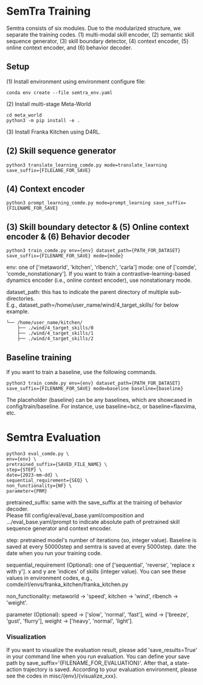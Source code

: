 # SemTra Training
Semtra consists of six modules. Due to the modularized structure, we separate the training codes.
(1) multi-modal skill encoder, (2) semantic skill sequence generator, (3) skill boundary detector, (4) context encoder, (5) online context encoder, and (6) behavior decoder.

## Setup
(1) Install environment using environment configure file:
```
conda env create --file semtra_env.yaml
```
(2) Install multi-stage Meta-World 
```
cd meta_world
python3 -m pip install -e .
```
(3) Install Franka Kitchen using D4RL.


## (2) Skill sequence generator
```
python3 translate_learning_comde.py mode=translate_learning save_suffix={FILELANE_FOR_SAVE}
```

## (4) Context encoder
```
python3 prompt_learning_comde.py mode=prompt_learning save_suffix={FILENAME_FOR_SAVE}
```

## (3) Skill boundary detector & (5) Online context encoder & (6) Behavior decoder
```
python3 train_comde.py env={env} dataset_path={PATH_FOR_DATASET} save_suffix={FILENAME_FOR_SAVE} mode={mode}
```
env: one of ['metaworld', 'kitchen', 'rlbench', 'carla']
mode: one of ['comde', 'comde_nonstationary']. If you want to train a contrastive-learning-based dynamics encoder (i.e., online context encoder), use nonstationary mode.

dataset_path: this has to indicate the parent directory of multiple sub-directories. \
E.g., dataset_path=/home/user_name/wind/4_target_skills/ for below example.

    └── /home/user_name/kitchen/
        ├── ./wind/4_target_skills/0
        ├── ./wind/4_target_skills/1
        ├── ./wind/4_target_skills/2

## Baseline training
If you want to train a baseline, use the following commands.
```
python3 train_comde.py env={env} dataset_path={PATH_FOR_DATASET} save_suffix={FILENAME_FOR_SAVE} mode=baseline baseline={baseline}
```
The placeholder {baseline} can be any baselines, which are showcased in config/train/baseline.
For instance, use baseline=bcz, or baseline=flaxvima, etc.

 
# Semtra Evaluation
```
python3 eval_comde.py \
env={env} \
pretrained_suffix={SAVED_FILE_NAME} \
step={STEP} \
date={2023-mm-dd} \
sequential_requirement={SEQ} \
non_functionality={NF} \
parameter={PRM}
```
pretrained_suffix: same with the save_suffix at the training of behavior decoder.\
Please fill config/eval/eval_base.yaml/composition and .../eval_base.yaml/prompt to indicate absolute path of pretrained skill sequence generator and context encoder.

step: pretrained model's number of iterations (so, integer value). Baseline is saved at every 50000step and semtra is saved at every 5000step.
date: the date when you run your training code.

sequential_requirement (Optional): one of ['sequential', 'reverse', 'replace x with y']. x and y are 'indices' of skills (integer value). You can see these values in environment codes, e.g., comde/rl/envs/franka_kitchen/franka_kitchen.py

non_functionality: metaworld -> 'speed', kitchen -> 'wind', rlbench -> 'weight'. 

parameter (Optional): speed -> ['slow', 'normal', 'fast'],  wind -> ['breeze', 'gust', 'flurry'], weight -> ['heavy', 'normal', 'light']. 


### Visualization
If you want to visualize the evaluation result, please add 'save_results=True' in your command line when you run evaluation. You can define your save path by save_suffix='{FILENAME_FOR_EVALUATION}'.
After that, a state-action trajectory is saved. According to your evaluation environment, please see the codes in misc/{env}/{visualize_xxx}.
